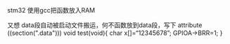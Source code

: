stm32 使用gcc把函数放入RAM

又想 data段自动被启动文件搬运，何不函数放到data段，写下
attribute ((section(".data"))) void test(void){
char x[]=“12345678”;
GPIOA->BRR=1;
}